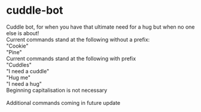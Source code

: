 # cuddle-bot
Cuddle bot, for when you have that ultimate need for a hug but when no one else is about!  <br />
Current commands stand at the following without a prefix: <br />
"Cookie" <br />
"Pine" <br />
Current commands stand at the following with prefix <br />
"Cuddles" <br /> 
"I need a cuddle" <br /> 
"Hug me" <br />
"I need a hug" <br />
Beginning capitalisation is not necessary <br />
<br />
Additional commands coming in future update 
